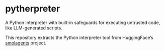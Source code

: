 <!---
# Copyright 2025 Are Meisfjord. All rights reserved.

Licensed under the Apache License, Version 2.0 (the "License");
you may not use this file except in compliance with the License.
You may obtain a copy of the License at

    http://www.apache.org/licenses/LICENSE-2.0

Unless required by applicable law or agreed to in writing, software
distributed under the License is distributed on an "AS IS" BASIS,
WITHOUT WARRANTIES OR CONDITIONS OF ANY KIND, either express or implied.
See the License for the specific language governing permissions and
limitations under the License.
-->
# pytherpreter
A Python interpreter with built-in safeguards for executing untrusted code, like LLM-generated scripts.

This repository extracts the Python interpreter tool from HuggingFace’s [smolagents](https://github.com/huggingface/smolagents) project.
